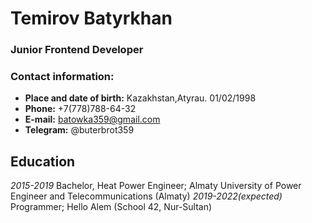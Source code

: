 # Temirov Batyrkhan

### Junior Frontend Developer

### Contact information:

* __Place and date of birth:__ Kazakhstan,Atyrau. 01/02/1998
* __Phone:__ +7(778)788-64-32
* __E-mail:__ batowka359@gmail.com
* __Telegram:__ @buterbrot359

## Education

_2015-2019_
  Bachelor, Heat Power Engineer; Almaty University of Power Engineer and Telecommunications (Almaty)
_2019-2022(expected)_
  Programmer; Hello Alem (School 42, Nur-Sultan)